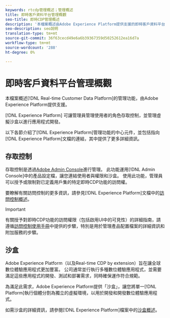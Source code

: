 ```yaml
---
keywords: rtcdp管理概述；管理概述
title: 即時客戶資料平台管理概觀
seo-title: 即時CDP管理概述
description: '本檔案概述由Adobe Experience Platform提供支援的即時客戶資料平台的管理功能。 '
seo-description: seo說明
translation-type: tm+mt
source-git-commit: 36f63cecd49e6a6b39367359d50252612ea16d7a
workflow-type: tm+mt
source-wordcount: '288'
ht-degree: 0%

---
```



# 即時客戶資料平台管理概觀

本檔案概述[!DNL Real-time Customer Data Platform]的管理功能，由Adobe Experience Platform提供支援。

[!DNL Experience Platform] 可讓管理員管理使用者的角色存取控制，並管理虛擬沙盒以進行應用程式開發。

以下各節介紹了[!DNL Experience Platform]管理功能的中心元件，並包括指向[!DNL Experience Platform]文檔的連結，其中提供了更多詳細資訊。

## 存取控制

存取控制是透過[Adobe Admin Console](http://adminconsole.adobe.com)進行管理。 此功能運用[!DNL Admin Console]中的產品設定檔，讓您連結使用者與權限和沙盒。 使用此功能，管理員可以授予或限制對已定義用戶集的特定即時CDP功能的訪問權。

要瞭解有關訪問控制的更多資訊，請參見[!DNL Experience Platform]文檔中的[訪問控制概述](../../access-control/home.md)。

>[!IMPORTANT]
>
>有關授予對即時CDP功能的訪問權限（包括啟用UI中的可見性）的詳細指南，請遵循[訪問控制使用手冊](../../access-control/ui/overview.md)中提供的步驟，特別是用於管理產品配置檔案的詳細資訊和附加服務的步驟。

## 沙盒

Adobe Experience Platform（以及Real-time CDP by extension）旨在讓全球數位體驗應用程式更加豐富。 公司通常並行執行多種數位體驗應用程式，並需要滿足這些應用程式的開發、測試和部署需求，同時確保運作符合規範。

為滿足此需求，Adobe Experience Platform提供「沙盒」，讓您將單一[!DNL Platform]執行個體分割為獨立的虛擬環境，以用於開發和開發數位體驗應用程式。

如需沙盒的詳細資訊，請參閱[!DNL Experience Platform]檔案中的[沙盒概述](../../sandboxes/home.md)。